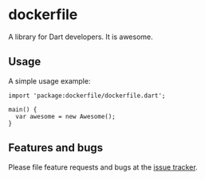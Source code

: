 # dockerfile

A library for Dart developers. It is awesome.

## Usage

A simple usage example:

    import 'package:dockerfile/dockerfile.dart';

    main() {
      var awesome = new Awesome();
    }

## Features and bugs

Please file feature requests and bugs at the [issue tracker][tracker].

[tracker]: http://example.com/issues/replaceme
